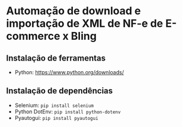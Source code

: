 # Automação de download e importação de XML de NF-e de E-commerce x Bling

## Instalação de ferramentas

- Python: <https://www.python.org/downloads/>

## Instalação de dependências

- Selenium: ```pip install selenium```
- Python DotEnv: ```pip install python-dotenv```
- Pyautogui: ```pip install pyautogui```
